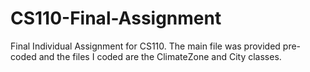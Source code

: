 # CS110-Final-Assignment
Final Individual Assignment for CS110. The main file was provided pre-coded and the files I coded are the ClimateZone and City classes.
